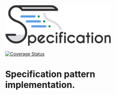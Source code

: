 ![Logo](.github/images/specification.png)

[![Coverage Status](https://coveralls.io/repos/github/NYMEZIDE/Specification/badge.svg?branch=master&kill_cache=1)](https://coveralls.io/github/NYMEZIDE/Specification?branch=master)
 
# Specification pattern implementation.
